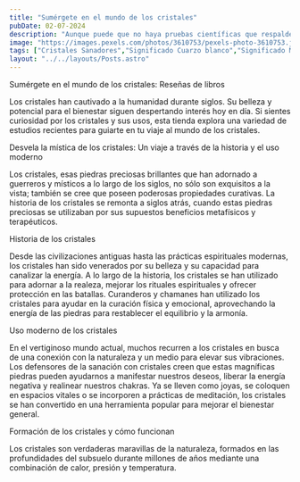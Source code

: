 ```yaml
---
title: "Sumérgete en el mundo de los cristales"
pubDate: 02-07-2024
description: "Aunque puede que no haya pruebas científicas que respalden la idea de que las piedras preciosas tienen propiedades curativas, le invitamos a sumergirse en el encantador mundo de la gemoterapia y experimentar los profundos efectos de estas radiantes piedras."
image: "https://images.pexels.com/photos/3610753/pexels-photo-3610753.jpeg?auto=compress&cs=tinysrgb&w=1000"
tags: ["Cristales Sanadores","Significado Cuarzo blanco","Significado Minerales","Belleza Envolvente", "Potencia Transformadora"]
layout: "../../layouts/Posts.astro"
---
```


<div class="text-3xl font-bold my-8"> Sumérgete en el mundo de los cristales: Reseñas de libros</div>

Los cristales han cautivado a la humanidad durante siglos. Su belleza y potencial para el bienestar siguen despertando interés hoy en día. Si sientes curiosidad por los cristales y sus usos, esta tienda explora una variedad de estudios recientes para guiarte en tu viaje al mundo de los cristales.

<div class="text-3xl font-bold my-8"> Desvela la mística de los cristales: Un viaje a través de la historia y el uso moderno</div>

Los cristales, esas piedras preciosas brillantes que han adornado a guerreros y místicos a lo largo de los siglos, no sólo son exquisitos a la vista; también se cree que poseen poderosas propiedades curativas. La historia de los cristales se remonta a siglos atrás, cuando estas piedras preciosas se utilizaban por sus supuestos beneficios metafísicos y terapéuticos.

<div class="text-3xl font-bold my-8">  Historia de los cristales</div>

Desde las civilizaciones antiguas hasta las prácticas espirituales modernas, los cristales han sido venerados por su belleza y su capacidad para canalizar la energía. A lo largo de la historia, los cristales se han utilizado para adornar a la realeza, mejorar los rituales espirituales y ofrecer protección en las batallas. Curanderos y chamanes han utilizado los cristales para ayudar en la curación física y emocional, aprovechando la energía de las piedras para restablecer el equilibrio y la armonía.

<div class="text-3xl font-bold my-8">  Uso moderno de los cristales</div>

En el vertiginoso mundo actual, muchos recurren a los cristales en busca de una conexión con la naturaleza y un medio para elevar sus vibraciones. Los defensores de la sanación con cristales creen que estas magníficas piedras pueden ayudarnos a manifestar nuestros deseos, liberar la energía negativa y realinear nuestros chakras. Ya se lleven como joyas, se coloquen en espacios vitales o se incorporen a prácticas de meditación, los cristales se han convertido en una herramienta popular para mejorar el bienestar general.

<div class="text-3xl font-bold my-8">  Formación de los cristales y cómo funcionan</div>

Los cristales son verdaderas maravillas de la naturaleza, formados en las profundidades del subsuelo durante millones de años mediante una combinación de calor, presión y temperatura.
